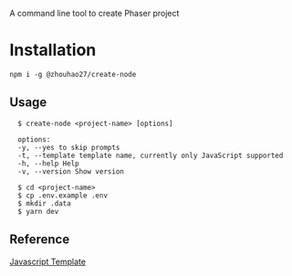 A command line tool to create Phaser project

# Installation
```npm i -g @zhouhao27/create-node```

## Usage
```  
  $ create-node <project-name> [options]
```
```    
  options:
  -y, --yes to skip prompts
  -t, --template template name, currently only JavaScript supported
  -h, --help Help
  -v, --version Show version
```
```
  $ cd <project-name>
  $ cp .env.example .env
  $ mkdir .data
  $ yarn dev
```
## Reference

[Javascript Template](https://github.com/zhouhao27/express-es6-boilerplate)


